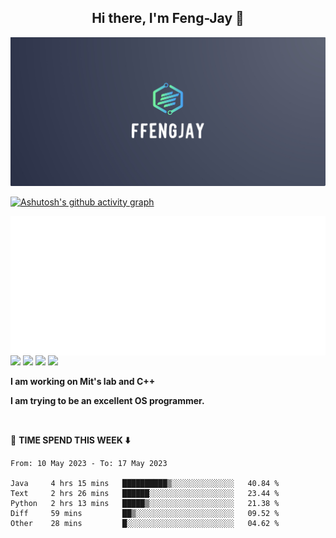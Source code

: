<h2 align="center"> Hi there, I'm Feng-Jay 👋 </h2>  

![](https://github.com/Feng-Jay/DataStruct/blob/master/Image/1.png)  

[![Ashutosh's github activity graph](https://activity-graph.herokuapp.com/graph?username=Feng-Jay&theme=github)](https://github.com/ashutosh00710/github-readme-activity-graph)



<img src='/metrics.plugin.achievements.compact.svg' align='right' />

![](https://visitor-badge.glitch.me/badge?page_id=Feng-Jay.readme)
![](https://img.shields.io/badge/Concentrate-Cpp-blue)
![](https://img.shields.io/badge/Rust-primer-orange)
![](https://img.shields.io/badge/Target-OS-9cf)  

<p align="left"><b>
I am working on Mit's lab and C++

I am trying to be an excellent OS programmer. 
</b></p>
<!-- ![Achievement]() -->

<!-- <img align="right" src="https://github-readme-stats.vercel.app/api?username=Feng-Jay&show_icons=true&icon_color=CE1D2D&text_color=718096&bg_color=ffffff&hide_title=true" /> -->
<!-- ![Calendar]() -->
<!-- <img src='/metrics.plugin.isocalendar.fullyear.svg' align='center' />   -->
<!-- 
<img src='metrics.plugin.stargazers.svg' align='right' width='200' height='200'> -->

&emsp;

<!-- ![Metrics](/github-metrics.svg) -->

📘 **TIME SPEND THIS WEEK ⬇️**
<!--START_SECTION:waka-->

```text
From: 10 May 2023 - To: 17 May 2023

Java     4 hrs 15 mins   ██████████▒░░░░░░░░░░░░░░   40.84 %
Text     2 hrs 26 mins   ██████░░░░░░░░░░░░░░░░░░░   23.44 %
Python   2 hrs 13 mins   █████▒░░░░░░░░░░░░░░░░░░░   21.38 %
Diff     59 mins         ██▒░░░░░░░░░░░░░░░░░░░░░░   09.52 %
Other    28 mins         █░░░░░░░░░░░░░░░░░░░░░░░░   04.62 %
```

<!--END_SECTION:waka-->
